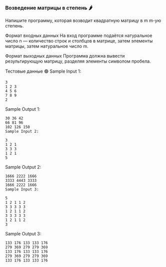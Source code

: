 ### Возведение матрицы в степень 🌶️
Напишите программу, которая возводит квадратную матрицу в 
m
m-ую степень.

Формат входных данных
На вход программе подаётся натуральное число 
n — количество строк и столбцов в матрице, затем элементы матрицы, затем натуральное число m.

Формат выходных данных
Программа должна вывести результирующую матрицу, разделяя элементы символом пробела.

Тестовые данные 🟢
Sample Input 1:
```
3
1 2 3
4 5 6
7 8 9
2
```

Sample Output 1:
```
30 36 42
66 81 96
102 126 150
Sample Input 2:

3
1 2 1
3 3 3
1 2 1
5
```
Sample Output 2:
```
1666 2222 1666
3333 4443 3333
1666 2222 1666
Sample Input 3:

5
1 2 1 1 2
3 3 3 3 3
1 2 1 1 2
3 3 3 3 3
1 2 1 1 2
3
```
Sample Output 3:
```
133 176 133 133 176
279 369 279 279 369
133 176 133 133 176
279 369 279 279 369
133 176 133 133 176
```